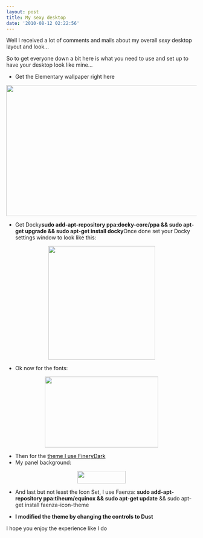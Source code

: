 ```yaml
---
layout: post
title: My sexy desktop
date: '2010-08-12 02:22:56'
---
```


Well I received a lot of comments and mails about my overall *sexy* desktop layout and look...

So to get everyone down a bit here is what you need to use and set up to have your desktop look like mine...
<ul>
	<li>Get the Elementary wallpaper right here</li>
</ul>
<p style="text-align: center;"><a href="http://geekyogre.com/content/images/2010/08/Classic-Wood2.png"><img class="size-full wp-image-1399 aligncenter" title="Classic Wood" src="http://geekyogre.com/content/images/2010/08/Classic-Wood2.png" alt="" width="553" height="346" /></a></p>

<ul>
	<li>Get Docky<strong>sudo add-apt-repository ppa:docky-core/ppa &amp;&amp; sudo apt-get upgrade &amp;&amp; sudo apt-get install docky</strong>Once done set your Docky settings window to look like this:</li>
</ul>
<p style="text-align: center;"><a href="http://geekyogre.com/content/images/2010/08/Screenshot-58.png"><img class="alignnone size-medium wp-image-1400" title="Screenshot-58" src="http://geekyogre.com/content/images/2010/08/Screenshot-58-283x300.png" alt="" width="283" height="300" /></a></p>

<ul>
	<li>Ok now for the fonts:</li>
</ul>
<p style="text-align: center;"><a href="http://geekyogre.com/content/images/2010/08/Screenshot-57.png"><img class="alignnone size-medium wp-image-1401" title="Screenshot-57" src="http://geekyogre.com/content/images/2010/08/Screenshot-57-300x187.png" alt="" width="300" height="187" /></a></p>

<ul>
	<li>Then for the <a href="http://gnome-look.org/CONTENT/content-files/124694-FineryThemes-0.1.3.tar.gz"><span style="color: #000000;">theme I use FineryDark</span></a></li>
	<li>My panel background:</li>
</ul>
<p style="text-align: center;"><a href="http://geekyogre.com/content/images/2010/08/panel.png"><img class="alignnone size-full wp-image-1403" title="panel" src="http://geekyogre.com/content/images/2010/08/panel.png" alt="" width="128" height="33" /></a></p>

<ul>
	<li>And last but not least the Icon Set, I use Faenza: <strong>sudo add-apt-repository ppa:tiheum/equinox &amp;&amp; </strong><strong>sudo apt-get update</strong> &amp;&amp; sudo apt-get install faenza-icon-theme</li>
</ul>
<ul>
	<li><strong>I modified the theme by changing the controls to Dust</strong></li>
</ul>
I hope you enjoy the experience like I do

<strong>
</strong>